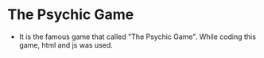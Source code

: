 # The Psychic Game

* It is the famous game that called "The Psychic Game". While coding this game, html and js was used.
